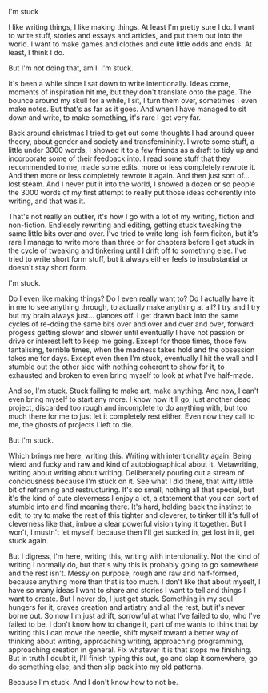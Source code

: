 I'm stuck

I like writing things, I like making things. At least I'm pretty sure I do. I want to write stuff, stories and essays and articles, and put them out into the world. I want to make games and clothes and cute little odds and ends. At least, I think I do.

But I'm not doing that, am I. I'm stuck.

It's been a while since I sat down to write intentionally. Ideas come, moments of inspiration hit me, but they don't translate onto the page. The bounce around my skull for a while, I sit, I turn them over, sometimes I even make notes. But that's as far as it goes. And when I have managed to sit down and write, to make something, it's rare I get very far.

Back around christmas I tried to get out some thoughts I had around queer theory, about gender and society and transfemininity. I wrote some stuff, a little under 3000 words, I showed it to a few friends as a draft to tidy up and incorporate some of their feedback into. I read some stuff that they recommended to me, made some edits, more or less completely rewrote it. And then more or less completely rewrote it again. And then just sort of... lost steam. And I never put it into the world, I showed a dozen or so people the 3000 words of my first attempt to really put those ideas coherently into writing, and that was it.

That's not really an outlier, it's how I go with a lot of my writing, fiction and non-fiction. Endlessly rewriting and editing, getting stuck tweaking the same little bits over and over. I've tried to write long-ish form ficiton, but it's rare I manage to write more than three or for chapters before I get stuck in the cycle of tweaking and tinkering until I drift off to something else. I've tried to write short form stuff, but it always either feels to insubstantial or doesn't stay short form.

I'm stuck.

Do I even like making things? Do I even really want to? Do I actually have it in me to see anything through, to actually make anything at all? I try and I try but my brain always just... glances off. I get drawn back into the same cycles of re-doing the same bits over and over and over and over, forward progess getting slower and slower until eventually I have not passion or drive or interest left to keep me going. Except for those times, those few tantalising, terrible times, when the madness takes hold and the obsession takes me for days. Except even then I'm stuck, eventually I hit the wall and I stumble out the other side with nothing coherent to show for it, to exhausted and broken to even bring myself to look at what I've half-made.

And so, I'm stuck. Stuck failing to make art, make anything. And now, I can't even bring myself to start any more. I know how it'll go, just another dead project, discarded too rough and incomplete to do anything with, but too much there for me to just let it completely rest either. Even now they call to me, the ghosts of projects I left to die.

But I'm stuck.

Which brings me here, writing this. Writing with intentionality again. Being wierd and fucky and raw and kind of autobiographical about it. Metawriting, writing about writing about writing. Deliberately pouring out a stream of conciousness because I'm stuck on it. See what I did there, that witty little bit of reframing and restructuring. It's so small, nothing all that special, but it's the kind of cute cleverness I enjoy a lot, a statement that you can sort of stumble into and find meaning there. It's hard, holding back the instinct to edit, to try to make the rest of this tighter and cleverer, to tinker till it's full of cleverness like that, imbue a clear powerful vision tying it together. But I won't, I mustn't let myself, because then I'll get sucked in, get lost in it, get stuck again.

But I digress, I'm here, writing this, writing with intentionality. Not the kind of writing I normally do, but that's why this is probably going to go somewhere and the rest isn't. Messy on purpose, rough and raw and half-formed, because anything more than that is too much. I don't like that about myself, I have so many ideas I want to share and stories I want to tell and things I want to create. But I never do, I just get stuck. Something in my soul hungers for it, craves creation and artistry and all the rest, but it's never borne out. So now I'm just adrift, sorrowful at what I've failed to do, who I've failed to be. I don't know how to change it, part of me wants to think that by writing this I can move the needle, shift myself toward a better way of thinking about writing, approaching writing, approaching programming, approaching creation in general. Fix whatever it is that stops me finishing. But in truth I doubt it, I'll finish typing this out, go and slap it somewhere, go do something else, and then slip back into my old patterns.

Because I'm stuck. And I don't know how to not be.

